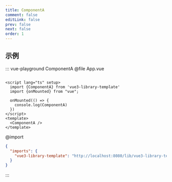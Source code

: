 ```yaml
---
title: ComponentA
comment: false
editLink: false
prev: false
next: false
order: 1
---
```


## 示例

::: vue-playground ComponentA
@file App.vue

```vue

<script lang="ts" setup>
  import {ComponentA} from 'vue3-library-template'
  import {onMounted} from "vue";

  onMounted(() => {
    console.log(ComponentA)
  })
</script>
<template>
  <ComponentA />
</template>

```
@import

```json
{
  "imports": {
    "vue3-library-template": "http://localhost:8080/lib/vue3-library-template.es.js"
  }
}
```
:::
